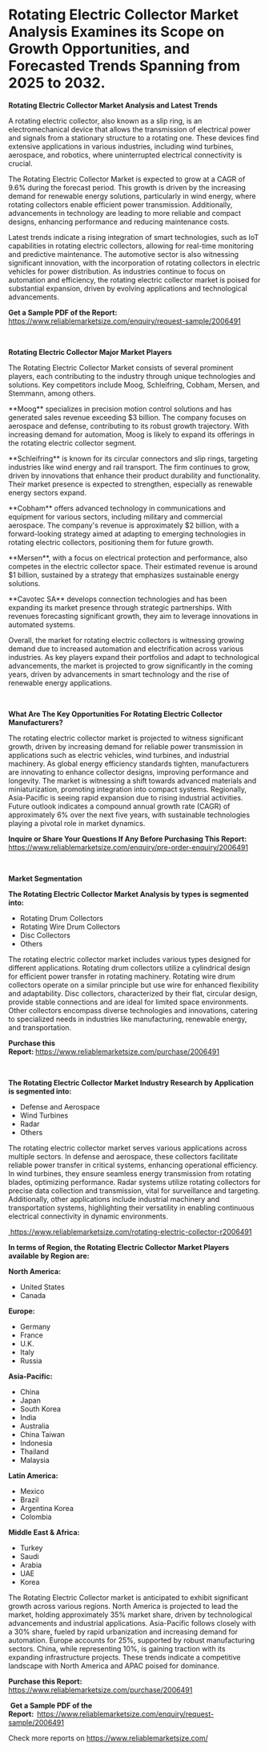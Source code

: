 <p><h1>Rotating Electric Collector Market Analysis Examines its Scope on Growth Opportunities, and Forecasted Trends Spanning from 2025 to 2032.</h1></p><p><strong>Rotating Electric Collector Market Analysis and Latest Trends</strong></p>
<p><p>A rotating electric collector, also known as a slip ring, is an electromechanical device that allows the transmission of electrical power and signals from a stationary structure to a rotating one. These devices find extensive applications in various industries, including wind turbines, aerospace, and robotics, where uninterrupted electrical connectivity is crucial.</p><p>The Rotating Electric Collector Market is expected to grow at a CAGR of 9.6% during the forecast period. This growth is driven by the increasing demand for renewable energy solutions, particularly in wind energy, where rotating collectors enable efficient power transmission. Additionally, advancements in technology are leading to more reliable and compact designs, enhancing performance and reducing maintenance costs.</p><p>Latest trends indicate a rising integration of smart technologies, such as IoT capabilities in rotating electric collectors, allowing for real-time monitoring and predictive maintenance. The automotive sector is also witnessing significant innovation, with the incorporation of rotating collectors in electric vehicles for power distribution. As industries continue to focus on automation and efficiency, the rotating electric collector market is poised for substantial expansion, driven by evolving applications and technological advancements.</p></p>
<p><strong>Get a Sample PDF of the Report:&nbsp;</strong> <a href="https://www.reliablemarketsize.com/enquiry/request-sample/2006491?utm_campaign=2038&utm_medium=2&utm_source=Github&utm_content=ia&utm_term=13022025&utm_id=rotating-electric-collector">https://www.reliablemarketsize.com/enquiry/request-sample/2006491</a></p>
<p>&nbsp;</p>
<p><strong>Rotating Electric Collector Major Market Players</strong></p>
<p><p>The Rotating Electric Collector Market consists of several prominent players, each contributing to the industry through unique technologies and solutions. Key competitors include Moog, Schleifring, Cobham, Mersen, and Stemmann, among others.</p><p>**Moog** specializes in precision motion control solutions and has generated sales revenue exceeding $3 billion. The company focuses on aerospace and defense, contributing to its robust growth trajectory. With increasing demand for automation, Moog is likely to expand its offerings in the rotating electric collector segment.</p><p>**Schleifring** is known for its circular connectors and slip rings, targeting industries like wind energy and rail transport. The firm continues to grow, driven by innovations that enhance their product durability and functionality. Their market presence is expected to strengthen, especially as renewable energy sectors expand.</p><p>**Cobham** offers advanced technology in communications and equipment for various sectors, including military and commercial aerospace. The company's revenue is approximately $2 billion, with a forward-looking strategy aimed at adapting to emerging technologies in rotating electric collectors, positioning them for future growth.</p><p>**Mersen**, with a focus on electrical protection and performance, also competes in the electric collector space. Their estimated revenue is around $1 billion, sustained by a strategy that emphasizes sustainable energy solutions.</p><p>**Cavotec SA** develops connection technologies and has been expanding its market presence through strategic partnerships. With revenues forecasting significant growth, they aim to leverage innovations in automated systems.</p><p>Overall, the market for rotating electric collectors is witnessing growing demand due to increased automation and electrification across various industries. As key players expand their portfolios and adapt to technological advancements, the market is projected to grow significantly in the coming years, driven by advancements in smart technology and the rise of renewable energy applications.</p></p>
<p>&nbsp;</p>
<p><strong>What Are The Key Opportunities For Rotating Electric Collector Manufacturers?</strong></p>
<p><p>The rotating electric collector market is projected to witness significant growth, driven by increasing demand for reliable power transmission in applications such as electric vehicles, wind turbines, and industrial machinery. As global energy efficiency standards tighten, manufacturers are innovating to enhance collector designs, improving performance and longevity. The market is witnessing a shift towards advanced materials and miniaturization, promoting integration into compact systems. Regionally, Asia-Pacific is seeing rapid expansion due to rising industrial activities. Future outlook indicates a compound annual growth rate (CAGR) of approximately 6% over the next five years, with sustainable technologies playing a pivotal role in market dynamics.</p></p>
<p><strong>Inquire or Share Your Questions If Any Before Purchasing This Report:</strong> <a href="https://www.reliablemarketsize.com/enquiry/pre-order-enquiry/2006491?utm_campaign=2038&utm_medium=2&utm_source=Github&utm_content=ia&utm_term=13022025&utm_id=rotating-electric-collector">https://www.reliablemarketsize.com/enquiry/pre-order-enquiry/2006491</a></p>
<p>&nbsp;</p>
<p><strong>Market Segmentation</strong></p>
<p><strong>The Rotating Electric Collector Market Analysis by types is segmented into:</strong></p>
<p><ul><li>Rotating Drum Collectors</li><li>Rotating Wire Drum Collectors</li><li>Disc Collectors</li><li>Others</li></ul></p>
<p><p>The rotating electric collector market includes various types designed for different applications. Rotating drum collectors utilize a cylindrical design for efficient power transfer in rotating machinery. Rotating wire drum collectors operate on a similar principle but use wire for enhanced flexibility and adaptability. Disc collectors, characterized by their flat, circular design, provide stable connections and are ideal for limited space environments. Other collectors encompass diverse technologies and innovations, catering to specialized needs in industries like manufacturing, renewable energy, and transportation.</p></p>
<p><strong>Purchase this Report:&nbsp;</strong><a href="https://www.reliablemarketsize.com/purchase/2006491?utm_campaign=2038&utm_medium=2&utm_source=Github&utm_content=ia&utm_term=13022025&utm_id=rotating-electric-collector">https://www.reliablemarketsize.com/purchase/2006491</a></p>
<p>&nbsp;</p>
<p><strong>The Rotating Electric Collector Market Industry Research by Application is segmented into:</strong></p>
<p><ul><li>Defense and Aerospace</li><li>Wind Turbines</li><li>Radar</li><li>Others</li></ul></p>
<p><p>The rotating electric collector market serves various applications across multiple sectors. In defense and aerospace, these collectors facilitate reliable power transfer in critical systems, enhancing operational efficiency. In wind turbines, they ensure seamless energy transmission from rotating blades, optimizing performance. Radar systems utilize rotating collectors for precise data collection and transmission, vital for surveillance and targeting. Additionally, other applications include industrial machinery and transportation systems, highlighting their versatility in enabling continuous electrical connectivity in dynamic environments.</p></p>
<p><a href="https://www.reliablemarketsize.com/rotating-electric-collector-r2006491?utm_campaign=2038&utm_medium=2&utm_source=Github&utm_content=ia&utm_term=13022025&utm_id=rotating-electric-collector">&nbsp;https://www.reliablemarketsize.com/rotating-electric-collector-r2006491</a></p>
<p><strong>In terms of Region, the Rotating Electric Collector Market Players available by Region are:</strong></p>
<p>
    <p> <strong> North America: </strong>
        <ul>
            <li>United States</li>
            <li>Canada</li>
        </ul>
        </p> 
    <p> <strong> Europe: </strong>
        <ul>
            <li>Germany</li>
            <li>France</li>
            <li>U.K.</li>
            <li>Italy</li>
            <li>Russia</li>
        </ul>
        </p> 
    <p> <strong> Asia-Pacific: </strong>
        <ul>
            <li>China</li>
            <li>Japan</li>
            <li>South Korea</li>
            <li>India</li>
            <li>Australia</li>
            <li>China Taiwan</li>
            <li>Indonesia</li>
            <li>Thailand</li>
            <li>Malaysia</li>
        </ul>
        </p> 
    <p> <strong> Latin America: </strong>
        <ul>
            <li>Mexico</li>
            <li>Brazil</li>
            <li>Argentina Korea</li>
            <li>Colombia</li>
        </ul>
        </p> 
    <p> <strong> Middle East & Africa: </strong>
        <ul>
            <li>Turkey</li>
            <li>Saudi</li>
            <li>Arabia</li>
            <li>UAE</li>
            <li>Korea</li>
        </ul>
    </p>
    </p>
<p><p>The Rotating Electric Collector market is anticipated to exhibit significant growth across various regions. North America is projected to lead the market, holding approximately 35% market share, driven by technological advancements and industrial applications. Asia-Pacific follows closely with a 30% share, fueled by rapid urbanization and increasing demand for automation. Europe accounts for 25%, supported by robust manufacturing sectors. China, while representing 10%, is gaining traction with its expanding infrastructure projects. These trends indicate a competitive landscape with North America and APAC poised for dominance.</p></p>
<p><strong>Purchase this Report: </strong><a href="https://www.reliablemarketsize.com/purchase/2006491?utm_campaign=2038&utm_medium=2&utm_source=Github&utm_content=ia&utm_term=13022025&utm_id=rotating-electric-collector">https://www.reliablemarketsize.com/purchase/2006491</a></p>
<p>&nbsp;<strong>Get a Sample PDF of the Report:&nbsp;&nbsp;</strong><a href="https://www.reliablemarketsize.com/enquiry/request-sample/2006491?utm_campaign=2038&utm_medium=2&utm_source=Github&utm_content=ia&utm_term=13022025&utm_id=rotating-electric-collector">https://www.reliablemarketsize.com/enquiry/request-sample/2006491</a></p>
<p><strong></strong></p>
<p>Check more reports on <a href="https://www.reliablemarketsize.com/?utm_campaign=2038&utm_medium=2&utm_source=Github&utm_content=ia&utm_term=13022025&utm_id=rotating-electric-collector">https://www.reliablemarketsize.com/</a></p>